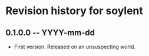 # Revision history for soylent

## 0.1.0.0  -- YYYY-mm-dd

* First version. Released on an unsuspecting world.

